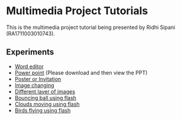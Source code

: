 # Multimedia Project Tutorials

This is the multimedia project tutorial being presented by Ridhi Sipani (RA1711003010743).

## Experiments

* [Word editor](https://drive.google.com/open?id=1HYu4rvV62jrugZnZWsG-CxQOn139V5qy)
* [Power point](https://drive.google.com/open?id=1Jj9HsQgWbQ5Zi8TiC_isXwVLqrCaunSj) (Please download and then view the PPT)
* [Poster or Invitation](https://drive.google.com/open?id=1l4YhddYHeey89nMtdF35kNLY6wttYnaV)
* [Image changing](https://drive.google.com/open?id=1byeBasq1LwHw-NzNrFJUAowTmFUG3q_M)
* [Different layer of images](https://drive.google.com/open?id=1E3nEzOU_59ddd6gkiHUiDYEUj_l1r40d)
* [Bouncing ball using flash](https://drive.google.com/open?id=1Mt9xaogx1me5z3bsaKb-2xlqtcNUaEFv)
* [Clouds moving using flash](https://drive.google.com/open?id=1EFD0tFOwJExqjLoRbGNkVAFQlQBiikVG)
* [Birds flying using flash](https://drive.google.com/open?id=1tuYRJ7PM_cwdR-_DQ-2ZFRbRjuAE7T47)
